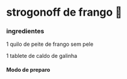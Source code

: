 # strogonoff de frango :chicken:

### ingredientes

1 quilo de peite de frango sem pele

1 tablete de caldo de galinha



#### Modo de preparo